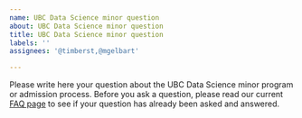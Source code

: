 ```yaml
---
name: UBC Data Science minor question
about: UBC Data Science minor question
title: UBC Data Science minor question
labels: ''
assignees: '@timberst,@mgelbart'

---
```


Please write here your question about the UBC Data Science minor program or admission process. Before you ask a question, please read our current [FAQ page](https://ubc-dsci.github.io/ubc-dsci-minor-faq/) to see if your question has already been asked and answered.
